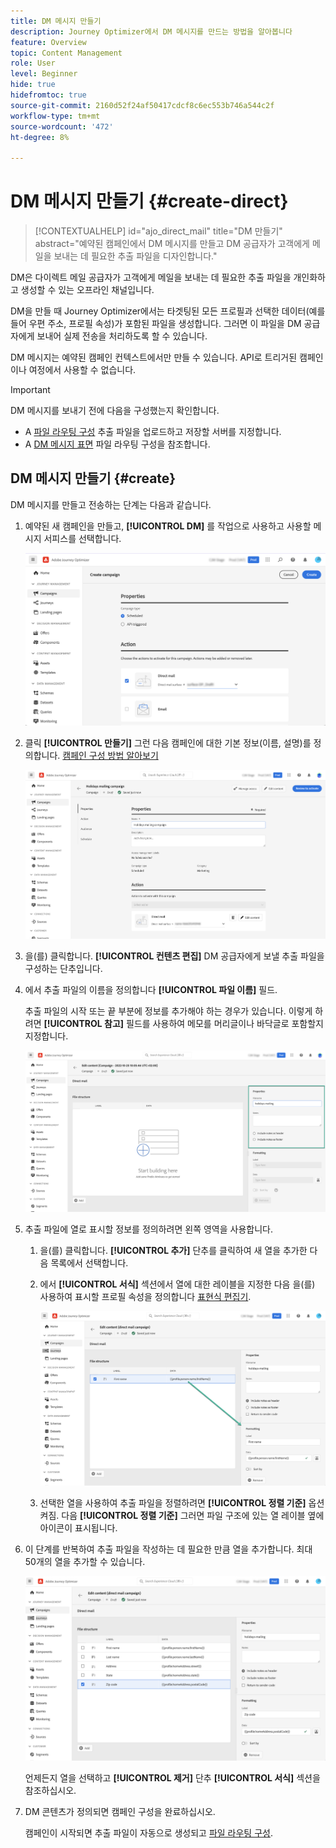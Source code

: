 ```yaml
---
title: DM 메시지 만들기
description: Journey Optimizer에서 DM 메시지를 만드는 방법을 알아봅니다
feature: Overview
topic: Content Management
role: User
level: Beginner
hide: true
hidefromtoc: true
source-git-commit: 2160d52f24af50417cdcf8c6ec553b746a544c2f
workflow-type: tm+mt
source-wordcount: '472'
ht-degree: 8%

---
```


# DM 메시지 만들기 {#create-direct}

>[!CONTEXTUALHELP]
>id="ajo_direct_mail"
>title="DM 만들기"
>abstract="예약된 캠페인에서 DM 메시지를 만들고 DM 공급자가 고객에게 메일을 보내는 데 필요한 추출 파일을 디자인합니다."

DM은 다이렉트 메일 공급자가 고객에게 메일을 보내는 데 필요한 추출 파일을 개인화하고 생성할 수 있는 오프라인 채널입니다.

DM을 만들 때 Journey Optimizer에서는 타겟팅된 모든 프로필과 선택한 데이터(예를 들어 우편 주소, 프로필 속성)가 포함된 파일을 생성합니다. 그러면 이 파일을 DM 공급자에게 보내어 실제 전송을 처리하도록 할 수 있습니다.

DM 메시지는 예약된 캠페인 컨텍스트에서만 만들 수 있습니다. API로 트리거된 캠페인이나 여정에서 사용할 수 없습니다.

>[!IMPORTANT]
>
>DM 메시지를 보내기 전에 다음을 구성했는지 확인합니다.
>
>* A [파일 라우팅 구성](../configuration/direct-mail-configuration.md#file-routing-configuration) 추출 파일을 업로드하고 저장할 서버를 지정합니다.
>* A [DM 메시지 표면](../configuration/direct-mail-configuration.md#direct-mail-surface) 파일 라우팅 구성을 참조합니다.


## DM 메시지 만들기 {#create}

DM 메시지를 만들고 전송하는 단계는 다음과 같습니다.

1. 예약된 새 캠페인을 만들고, **[!UICONTROL DM]** 를 작업으로 사용하고 사용할 메시지 서피스를 선택합니다.

   ![](assets/direct-mail-campaign.png)

1. 클릭 **[!UICONTROL 만들기]** 그런 다음 캠페인에 대한 기본 정보(이름, 설명)를 정의합니다. [캠페인 구성 방법 알아보기](../campaigns/create-campaign.md)

   ![](assets/direct-mail-edit.png)

1. 을(를) 클릭합니다. **[!UICONTROL 컨텐츠 편집]** DM 공급자에게 보낼 추출 파일을 구성하는 단추입니다.

1. 에서 추출 파일의 이름을 정의합니다 **[!UICONTROL 파일 이름]** 필드.

   추출 파일의 시작 또는 끝 부분에 정보를 추가해야 하는 경우가 있습니다. 이렇게 하려면 **[!UICONTROL 참고]** 필드를 사용하여 메모를 머리글이나 바닥글로 포함할지 지정합니다.

   <!--Click on the button to the right of the Output file field and enter the desired label. You can use personalization fields, content blocks and dynamic text (see Defining content). For example, you can complete the label with the delivery ID or the extraction date.-->

   ![](assets/direct-mail-properties.png)

1. 추출 파일에 열로 표시할 정보를 정의하려면 왼쪽 영역을 사용합니다.

   1. 을(를) 클릭합니다. **[!UICONTROL 추가]** 단추를 클릭하여 새 열을 추가한 다음 목록에서 선택합니다.

   1. 에서 **[!UICONTROL 서식]** 섹션에서 열에 대한 레이블을 지정한 다음 을(를) 사용하여 표시할 프로필 속성을 정의합니다 [표현식 편집기](../personalization/personalization-build-expressions.md).

      ![](assets/direct-mail-content.png)

   1. 선택한 열을 사용하여 추출 파일을 정렬하려면 **[!UICONTROL 정렬 기준]** 옵션 켜짐. 다음 **[!UICONTROL 정렬 기준]** 그러면 파일 구조에 있는 열 레이블 옆에 아이콘이 표시됩니다.

1. 이 단계를 반복하여 추출 파일을 작성하는 데 필요한 만큼 열을 추가합니다. 최대 50개의 열을 추가할 수 있습니다.

   ![](assets/direct-mail-complete.png)

   언제든지 열을 선택하고 **[!UICONTROL 제거]** 단추 **[!UICONTROL 서식]** 섹션을 참조하십시오.

1. DM 콘텐츠가 정의되면 캠페인 구성을 완료하십시오.

   캠페인이 시작되면 추출 파일이 자동으로 생성되고 [파일 라우팅 구성](../configuration/direct-mail-configuration.md).
